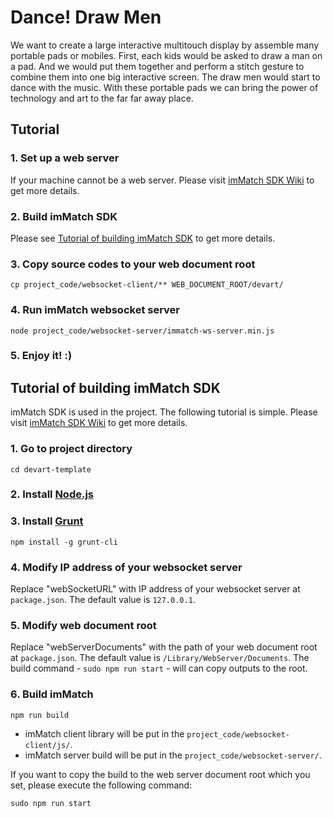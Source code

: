# Dance! Draw Men

We want to create a large interactive multitouch display by assemble many portable pads or mobiles. First, each kids would be asked to draw a man on a pad. And we would put them together and perform a stitch gesture to combine them into one big interactive screen. The draw men would start to dance with the music. With these portable pads we can bring the power of technology and art to the far far away place.

## Tutorial

### 1. Set up a web server

If your machine cannot be a web server. Please visit [imMatch SDK Wiki](https://bitbucket.org/kf99916/immatch/) to get more details.

### 2. Build imMatch SDK

Please see [Tutorial of building imMatch SDK](https://github.com/jinyaolin/devart-template#tutorial-of-building-immatch-sdk) to get more details.

### 3. Copy source codes to your web document root

```
cp project_code/websocket-client/** WEB_DOCUMENT_ROOT/devart/
```

### 4. Run imMatch websocket server

```
node project_code/websocket-server/immatch-ws-server.min.js
```

### 5. Enjoy it! :)

## Tutorial of building imMatch SDK

imMatch SDK is used in the project. The following tutorial is simple. Please visit [imMatch SDK Wiki](https://bitbucket.org/kf99916/immatch/) to get more details.


### 1. Go to project directory

```
cd devart-template
```

### 2. Install [Node.js](http://nodejs.org/)

### 3. Install [Grunt](http://gruntjs.com/)

```
npm install -g grunt-cli
```

### 4. Modify IP address of your websocket server

Replace "webSocketURL" with IP address of your websocket server at ```package.json```. The default value is ```127.0.0.1```.

### 5. Modify web document root

Replace "webServerDocuments" with the path of your web document root at ```package.json```. The default value is ```/Library/WebServer/Documents```. The build command - ```sudo npm run start``` - will can copy outputs to the root.

### 6. Build imMatch

```
npm run build
```

- imMatch client library will be put in the ```project_code/websocket-client/js/```.
- imMatch server build will be put in the  ```project_code/websocket-server/```.

If you want to copy the build to the web server document root which you set, please execute the following command:

```
sudo npm run start
```